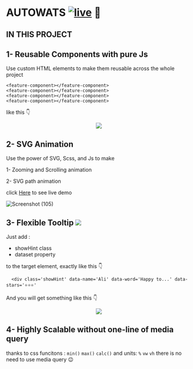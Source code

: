 # AUTOWATS <a href='https://autowats-5e81c.web.app/'>![live](http://img.shields.io/badge/live-blue.png)</a> 🚀

## IN THIS PROJECT 

## 1- Reusable Components with pure Js

Use custom HTML elements to make them reusable across the whole project

``` 
<feature-component></feature-component>
<feature-component></feature-component>
<feature-component></feature-component>
<feature-component></feature-component>
```
like this 👇
  
<div align='center'>
  <img src='https://user-images.githubusercontent.com/69124951/163403499-40e9512e-f442-41c5-96c6-43500086fc25.gif' />
 </div>

## 2- SVG Animation 

Use the power of SVG, Scss, and Js to make

1- Zooming and Scrolling animation

2- SVG path animation


  
  click <a href='https://autowats-5e81c.web.app/'>Here</a> to see live demo


 ![Screenshot (105)](https://user-images.githubusercontent.com/69124951/163419361-102ec2fa-fa49-424a-b3de-ca6cd2618d56.png)

 
 
## 3- Flexible Tooltip ![](http://img.shields.io/badge/EaseToUse-blue.png)
Just add :

- showHint class
- dataset property

 to the target element, exactly like this 👇
```
  <div class='showHint' data-name='Ali' data-word='Happy to...' data-stars='⭐⭐⭐'
```
And you will get something like this  👇
<div align='center'>
  <img src='https://user-images.githubusercontent.com/69124951/163403472-ef069033-5d88-4b6d-94d6-eae68bf2c2cb.gif' />
 </div>


## 4- Highly Scalable without one-line of media query
thanks to css funcitons : ```min()```  ```max()``` ```calc()```
and units:  ``` % ``` ``` vw ``` ``` vh ```
there is no need to use media query 😉
